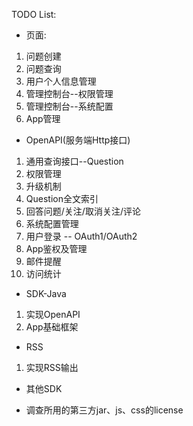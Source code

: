 TODO List:

* 页面:
 1. 问题创建
 2. 问题查询
 3. 用户个人信息管理
 4. 管理控制台--权限管理
 5. 管理控制台--系统配置
 6. App管理

* OpenAPI(服务端Http接口)
 1. 通用查询接口--Question
 2. 权限管理
 3. 升级机制
 4. Question全文索引
 5. 回答问题/关注/取消关注/评论
 6. 系统配置管理
 7. 用户登录 -- OAuth1/OAuth2
 8. App鉴权及管理
 9. 邮件提醒
 10. 访问统计

* SDK-Java
 1. 实现OpenAPI
 2. App基础框架

* RSS
 1. 实现RSS输出

* 其他SDK

* 调查所用的第三方jar、js、css的license
